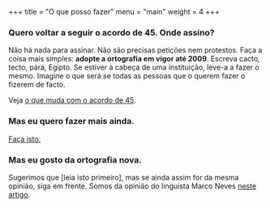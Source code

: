 +++
title = "O que posso fazer"
menu = "main"
weight = 4
+++

### Quero voltar a seguir o acordo de 45. Onde assino?

Não há nada para assinar. Não são precisas petições nem protestos. Faça a coisa mais simples: **adopte a ortografia em vigor até 2009**. Escreva cacto, tecto, pára, Egipto. Se estiver à cabeça de uma instituição, leve-a a fazer o mesmo. Imagine o que será se todas as pessoas que o querem fazer o fizerem de facto.

Veja [o que muda com o acordo de 45](/o-que-muda).

### Mas eu quero fazer mais ainda.

[Faça isto.](/page/fazer-mais)

### Mas eu gosto da ortografia nova.

Sugerimos que [leia isto primeiro], mas se ainda assim for da mesma opinião, siga em frente. Somos da opinião do linguista Marco Neves [neste artigo](https://medium.com/@marconeves/uma-solucao-para-o-acordo-ortografico-2efb92e48148).